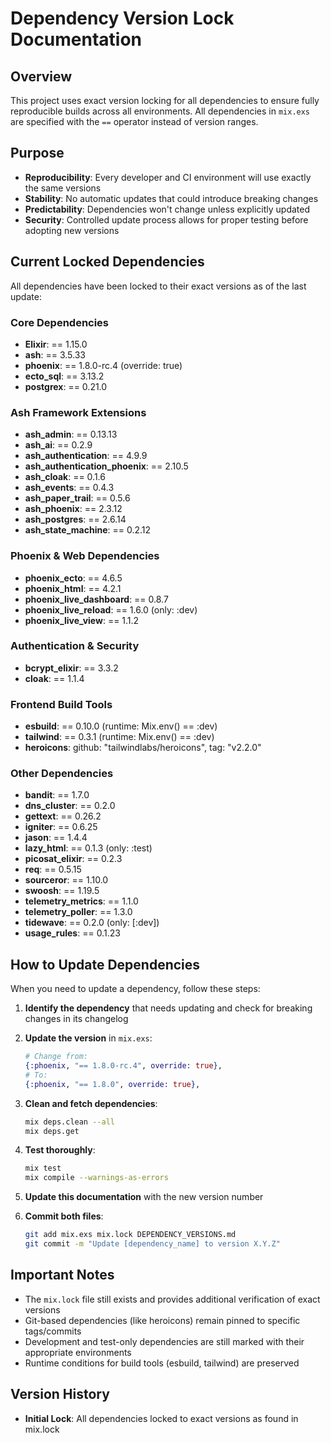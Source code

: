 # Dependency Version Lock Documentation

## Overview

This project uses exact version locking for all dependencies to ensure fully reproducible builds across all environments. All dependencies in `mix.exs` are specified with the `==` operator instead of version ranges.

## Purpose

- **Reproducibility**: Every developer and CI environment will use exactly the same versions
- **Stability**: No automatic updates that could introduce breaking changes
- **Predictability**: Dependencies won't change unless explicitly updated
- **Security**: Controlled update process allows for proper testing before adopting new versions

## Current Locked Dependencies

All dependencies have been locked to their exact versions as of the last update:

### Core Dependencies
- **Elixir**: == 1.15.0
- **ash**: == 3.5.33
- **phoenix**: == 1.8.0-rc.4 (override: true)
- **ecto_sql**: == 3.13.2
- **postgrex**: == 0.21.0

### Ash Framework Extensions
- **ash_admin**: == 0.13.13
- **ash_ai**: == 0.2.9
- **ash_authentication**: == 4.9.9
- **ash_authentication_phoenix**: == 2.10.5
- **ash_cloak**: == 0.1.6
- **ash_events**: == 0.4.3
- **ash_paper_trail**: == 0.5.6
- **ash_phoenix**: == 2.3.12
- **ash_postgres**: == 2.6.14
- **ash_state_machine**: == 0.2.12

### Phoenix & Web Dependencies
- **phoenix_ecto**: == 4.6.5
- **phoenix_html**: == 4.2.1
- **phoenix_live_dashboard**: == 0.8.7
- **phoenix_live_reload**: == 1.6.0 (only: :dev)
- **phoenix_live_view**: == 1.1.2

### Authentication & Security
- **bcrypt_elixir**: == 3.3.2
- **cloak**: == 1.1.4

### Frontend Build Tools
- **esbuild**: == 0.10.0 (runtime: Mix.env() == :dev)
- **tailwind**: == 0.3.1 (runtime: Mix.env() == :dev)
- **heroicons**: github: "tailwindlabs/heroicons", tag: "v2.2.0"

### Other Dependencies
- **bandit**: == 1.7.0
- **dns_cluster**: == 0.2.0
- **gettext**: == 0.26.2
- **igniter**: == 0.6.25
- **jason**: == 1.4.4
- **lazy_html**: == 0.1.3 (only: :test)
- **picosat_elixir**: == 0.2.3
- **req**: == 0.5.15
- **sourceror**: == 1.10.0
- **swoosh**: == 1.19.5
- **telemetry_metrics**: == 1.1.0
- **telemetry_poller**: == 1.3.0
- **tidewave**: == 0.2.0 (only: [:dev])
- **usage_rules**: == 0.1.23

## How to Update Dependencies

When you need to update a dependency, follow these steps:

1. **Identify the dependency** that needs updating and check for breaking changes in its changelog

2. **Update the version** in `mix.exs`:
   ```elixir
   # Change from:
   {:phoenix, "== 1.8.0-rc.4", override: true},
   # To:
   {:phoenix, "== 1.8.0", override: true},
   ```

3. **Clean and fetch dependencies**:
   ```bash
   mix deps.clean --all
   mix deps.get
   ```

4. **Test thoroughly**:
   ```bash
   mix test
   mix compile --warnings-as-errors
   ```

5. **Update this documentation** with the new version number

6. **Commit both files**:
   ```bash
   git add mix.exs mix.lock DEPENDENCY_VERSIONS.md
   git commit -m "Update [dependency_name] to version X.Y.Z"
   ```

## Important Notes

- The `mix.lock` file still exists and provides additional verification of exact versions
- Git-based dependencies (like heroicons) remain pinned to specific tags/commits
- Development and test-only dependencies are still marked with their appropriate environments
- Runtime conditions for build tools (esbuild, tailwind) are preserved

## Version History

- **Initial Lock**: All dependencies locked to exact versions as found in mix.lock